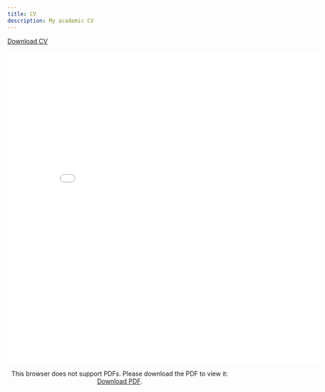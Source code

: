 ```yaml
---
title: CV
description: My academic CV
---
```


<a href="CV.pdf" download>Download CV</a>
<p align="center">
    <object data="CV.pdf#toolbar=0&navpanes=0&scrollbar=0" type="application/pdf" class="video">
    <embed src="CV.pdf#toolbar=0&navpanes=0&scrollbar=0" width="700px" height="700px">
        <p>This browser does not support PDFs. Please download the PDF to view it: <a href="../CV.pdf">Download PDF</a>.</p>
    </embed>
    </object>
</p>
